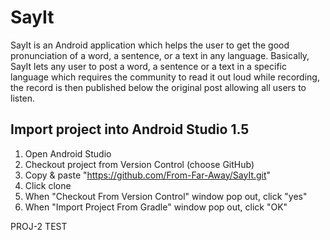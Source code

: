 # SayIt
SayIt is an Android application which helps the user to get the good pronunciation of a word, a sentence, or a text in any language. Basically, SayIt lets any user to post a word, a sentence or a text in a specific language which requires the community to read it out loud while recording, the record is then published below the original post allowing all users to listen.

## Import project into Android Studio 1.5
1. Open Android Studio
2. Checkout project from Version Control (choose GitHub)
3. Copy & paste "https://github.com/From-Far-Away/SayIt.git"
4. Click clone
5. When "Checkout From Version Control" window pop out, click "yes"
6. When "Import Project From Gradle" window pop out, click "OK"

PROJ-2 TEST

